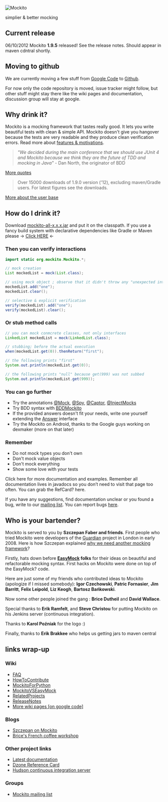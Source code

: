 ![Mockito](http://docs.mockito.googlecode.com/hg/latest/org/mockito/logo.jpg)
  
simplier & better mocking

## Current release
06/10/2012 Mockito **1.9.5** released! See the release notes. Should appear in maven cdntral shortly.

## Moving to github
We are currently moving a few stuff from [Google Code](https://code.google.com/p/mockito/) to [Github](https://github.com/mockito/mockito).

For now only the code repository is moved, issue tracker might follow, but other stuff might stay there like the wiki pages and documentation, discussion group will stay at google.

## Why drink it?
Mockito is a mocking framework that tastes really good. It lets you write beautiful tests with clean & simple API. Mockito doesn't give you hangover because the tests are very readable and they produce clean verification errors. Read more about [features & motivations](https://code.google.com/p/mockito/wiki/FeaturesAndMotivations).

> *"We decided during the main conference that we should use JUnit 4 and Mockito because we think they are the future of TDD and mocking in Java"* - Dan North, the originator of BDD

[More quotes](https://code.google.com/p/mockito/wiki/Quotes)

> Over 15000 downloads of 1.9.0 version ('12), excluding maven/Gradle users. For latest figures see the downloads.

[More about the user base](https://code.google.com/p/mockito/wiki/UserBase)

## How do I drink it?

Download [mockito-all-x.x.x.jar](http://code.google.com/p/mockito/downloads/list) and put it on the classpath. If you use a fancy build system with declarative dependencies like Gradle or Maven please -> [Click HERE](https://code.google.com/p/mockito/wiki/DeclaringMockitoDependency) <-

### Then you can verify interactions

```java
import static org.mockito.Mockito.*;

// mock creation
List mockedList = mock(List.class);

// using mock object ; observe that it didn't throw any "unexpected interaction exception" exception
mockedList.add("one");
mockedList.clear();

// selective & explicit verification
verify(mockedList).add("one");
verify(mockedList).clear();
```

### Or stub method calls

```java
// you can mock conmcrete classes, not only interfaces
LinkedList mockedList = mock(LinkedList.class);

// stubbing; before the actual execution
when(mockedList.get(0)).thenReturn("first");

// the following prints "first"
System.out.println(mockedList.get(0));

// the following prints "null" because get(999) was not subbed
System.out.println(mockedList.get(999));
```

### You can go further

* Try the annotations [@Mock](http://docs.mockito.googlecode.com/hg/latest/org/mockito/Mock.html), [@Spy](http://docs.mockito.googlecode.com/hg/latest/org/mockito/Spy.html), [@Captor](http://docs.mockito.googlecode.com/hg/latest/org/mockito/Captor.html), [@InjectMocks](http://docs.mockito.googlecode.com/hg/latest/org/mockito/InjectMocks.html)
* Try BDD syntax with [BDDMockito](http://docs.mockito.googlecode.com/hg/latest/org/mockito/BDDMockito.html)
* If the provided answers doesn't fit your needs, write one yourself extending the [Answer](http://docs.mockito.googlecode.com/hg/latest/org/mockito/stubbing/Answer.html) interface
* Try the Mockito on Android, thanks to the Google guys working on dexmaker (more on that later)

### Remember

* Do not mock types you don't own
* Don't mock value objects
* Don't mock everything
* Show some love with your tests

Click here for more documentation and examples. Remember all documentation lives in javadocs so you don’t need to visit that page too often. You can grab the RefCard? here.

If you have any suggestions, find documentation unclear or you found a bug, write to our [mailing list](http://groups.google.com/group/mockito). You can report bugs [here](http://code.google.com/p/mockito/issues/list).

## Who is your bartender?
Mockito is served to you by **Szczepan Faber and friends**. First people who tried Mockito were developers of the [Guardian](http://guardian.co.uk/) project in London in early 2008. Here is how Szczepan explained [why we need another mocking framework](http://monkeyisland.pl/2008/01/14/mockito)?

Firstly, hats down before **[EasyMock](http://easymock.org/) folks** for their ideas on beautiful and refactorable mocking syntax. First hacks on Mockito were done on top of the EasyMock? code.

Here are just some of my friends who contributed ideas to Mockito (apologize if I missed somebody): **Igor Czechowski**, **Patric Fornasier**, **Jim Barritt**, **Felix Leipold**, **Liz Keogh**, **Bartosz Bańkowski**.

Now some other people joined the gang : **Brice Dutheil** and **David Wallace**.

Special thanks to **Erik Ramfelt**, and **Steve Christou** for putting Mockito on his Jenkins server (continuous integration).

Thanks to **Karol Poźniak** for the logo :)

Finally, thanks to **Erik Brakkee** who helps us getting jars to maven central

## links wrap-up

### Wiki
* [FAQ](https://code.google.com/p/mockito/wiki/FAQ)
* [HowToContribute](https://code.google.com/p/mockito/wiki/HowToContribute)
* [MockitoForPython](https://code.google.com/p/mockito/wiki/MockitoForPython)
* [MockitoVSEasyMock](https://code.google.com/p/mockito/wiki/MockitoVSEasyMock)
* [RelatedProjects](https://code.google.com/p/mockito/wiki/RelatedProjects)
* [ReleaseNotes](https://code.google.com/p/mockito/wiki/ReleaseNotes)
* [More wiki pages [on google code]](https://code.google.com/p/mockito/w/list)

### Blogs
* [Szczepan on Mockito](http://monkeyisland.pl/category/mockito)
* [Brice's French coffee workshop](http://blog.arkey.fr/)

### Other project links
* [Latest documentation](http://docs.mockito.googlecode.com/hg/latest/org/mockito/Mockito.html)
* [Dzone Reference Card](http://refcardz.dzone.com/refcardz/mockito)
* [Hudson continuous integration server](http://hudsonci-oss.org/view/Mockito/job/Mockito)

### Groups
* [Mockito mailing list](http://groups.google.com/group/mockito)
